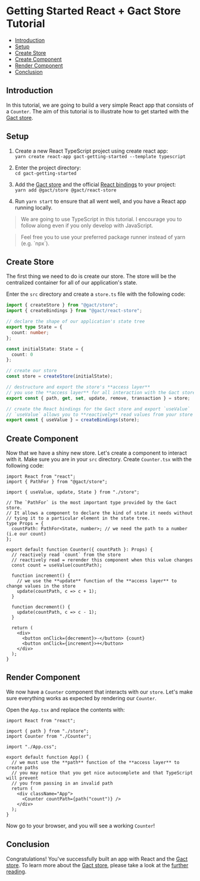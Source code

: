 # Getting Started React + Gact Store Tutorial

- [Introduction](#introduction)
- [Setup](#setup)
- [Create Store](#create-store)
- [Create Component](#create-component)
- [Render Component](#render-component)
- [Conclusion](#conclusion)

<a name="introduction"></a>

## Introduction

In this tutorial, we are going to build a very simple React app that consists of a `Counter`. The aim of this tutorial is to illustrate how to get started with the [Gact store](https://github.com/gactjs/store).

<a name="setup"></a>

## Setup

1. Create a new React TypeScript project using create react app: <br/>
   `yarn create react-app gact-getting-started --template typescript`

2. Enter the project directory: <br /> `cd gact-getting-started`

3. Add the [Gact store](https://github.com/gactjs/store) and the official [React bindings](https://github.com/gactjs/react-store) to your project: <br />
   `yarn add @gact/store @gact/react-store`

4. Run `yarn start` to ensure that all went well, and you have a React app running locally.

<blockquote>
We are going to use TypeScript in this tutorial. I encourage you to follow along even if you only develop with JavaScript.
</blockquote>

<blockquote>
Feel free you to use your preferred package runner instead of yarn (e.g. `npx`).
</blockquote>

<a name="create-store"></a>

## Create Store

The first thing we need to do is create our store. The store will be the centralized container for all of our application's state.

Enter the `src` directory and create a `store.ts` file with the following code:

```ts
import { createStore } from "@gact/store";
import { createBindings } from "@gact/react-store";

// declare the shape of our application's state tree
export type State = {
  count: number;
};

const initialState: State = {
  count: 0
};

// create our store
const store = createStore(initialState);

// destructure and export the store's **access layer**
// you use the **access layer** for all interaction with the Gact store
export const { path, get, set, update, remove, transaction } = store;

// create the React bindings for the Gact store and export `useValue`
// `useValue` allows you to **reactively** read values from your store
export const { useValue } = createBindings(store);
```

<a name="create-component"></a>

## Create Component

Now that we have a shiny new store. Let's create a component to interact with it. Make sure you are in your `src` directory. Create `Counter.tsx` with the following code:

```tsx
import React from "react";
import { PathFor } from "@gact/store";

import { useValue, update, State } from "./store";

// The `PathFor` is the most important type provided by the Gact store.
// It allows a component to declare the kind of state it needs without
// tying it to a particular element in the state tree.
type Props = {
  countPath: PathFor<State, number>; // we need the path to a number (i.e our count)
};

export default function Counter({ countPath }: Props) {
  // reactively read `count` from the store
  // reactively read = rerender this component when this value changes
  const count = useValue(countPath);

  function increment() {
    // we use the **update** function of the **access layer** to change values in the store
    update(countPath, c => c + 1);
  }

  function decrement() {
    update(countPath, c => c - 1);
  }

  return (
    <div>
      <button onClick={decrement}>-</button> {count}
      <button onClick={increment}>+</button>
    </div>
  );
}
```

<a name="render-component"></a>

## Render Component

We now have a `Counter` component that interacts with our `store`. Let's make sure everything works as expected by rendering our `Counter`.

Open the `App.tsx` and replace the contents with:

```tsx
import React from "react";

import { path } from "./store";
import Counter from "./Counter";

import "./App.css";

export default function App() {
  // we must use the **path** function of the **access layer** to create paths
  // you may notice that you get nice autocomplete and that TypeScript will prevent
  // you from passing in an invalid path
  return (
    <div className="App">
      <Counter countPath={path("count")} />
    </div>
  );
}
```

Now go to your browser, and you will see a working `Counter`!

<a name="conclusion"></a>

## Conclusion

Congratulations! You've successfully built an app with React and the [Gact store](https://github.com/gactjs/store). To learn more about the [Gact store](https://github.com/gactjs/store), please take a look at the [further reading](https://github.com/gactjs/store#further-reading).
